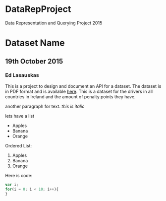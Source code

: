 # DataRepProject
Data Representation and Querying Project 2015
# Dataset Name
## 19th October 2015
### Ed Lasauskas

This is a project to design and document an API for a dataset. The dataset is in PDF format and is available 
[here](http://www.rsa.ie/Documents/PenaltyPointsStats/2015/Jan/Analysis%20of%20Penalty%20Points%20(Current)%20Issued%20-%20(Cumulative)%20January%20%202015.pdf). This is a dataset for the drivers in all countries in Ireland and the amount of penalty
points they have.

another paragraph for text. *this is italic*

lets have a list
- Apples
- Banana
- Orange

Ordered List:

1. Apples
2. Banana
3. Orange

Here is code:
```js
var i;
for(i = 0; i < 10; i++){
}
```
